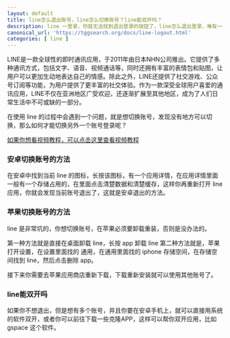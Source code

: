 ```yaml
---
layout: default
title: line怎么退出账号，line怎么切换账号？line能双开吗？
description: line 一登录，你就无法找到退出登录的按钮了，line怎么退出登录，唯有一个删除账号，那么有没有办法退出当前的 line 账号，切换另外一个账号呢？当然是有的，请看本文。
canonical_url: 'https://tggsearch.org/docs/line-logout.html'
categories: [ line ]
---
```

LINE是一款全球性的即时通讯应用，于2011年由日本NHN公司推出。它提供了多种通讯方式，包括文字、语音、视频通话等，同时还拥有丰富的表情包和贴图，让用户可以更加生动地表达自己的情感。除此之外，LINE还提供了社交游戏、公众号订阅等功能，为用户提供了更丰富的社交体验。作为一款深受全球用户喜爱的通讯应用，LINE不仅在亚洲地区广受欢迎，还逐渐扩展至其他地区，成为了人们日常生活中不可或缺的一部分。

在使用 line 的过程中会遇到一个问题，就是想切换账号，发现没有地方可以切换，那么如何才能切换另外一个账号登录呢？

[如果你想看视频教程，可以点击这里查看视频教程](./302.html?target=https://youtu.be/qywvgWr4B-g)

### 安卓切换账号的方法
在安卓中找到当前 line 的图标，长按该图标，有一个应用详情，在应用详情里面一般有一个存储占用的，在里面点击清楚数据和清楚缓存，这样你再重新打开 line 应用，你就会发现当前账号退出了，这就是安卓退出的方法。

### 苹果切换账号的方法
line 是非常坑的，你想切换账号，在苹果必须要卸载重装，否则是没办法的。

第一种方法就是直接在桌面卸载 line，长按 app 卸载 line
第二种方法就是，苹果打开设置，在设置里面找的 通用，在通用里面找的 iphone 存储空间，在存储空间找到 line，然后点击删除 app。

接下来你需要去苹果应用商店重新下载，下载重新安装就可以使用其他账号了。

### line能双开吗
如果你不想退出，但是想有多个账号，并且你要在安卓手机上，就可以直接用系统的软件双开，或者你可以前往下载一些克隆APP，这样可以帮你双开应用，比如 gspace 这个软件。